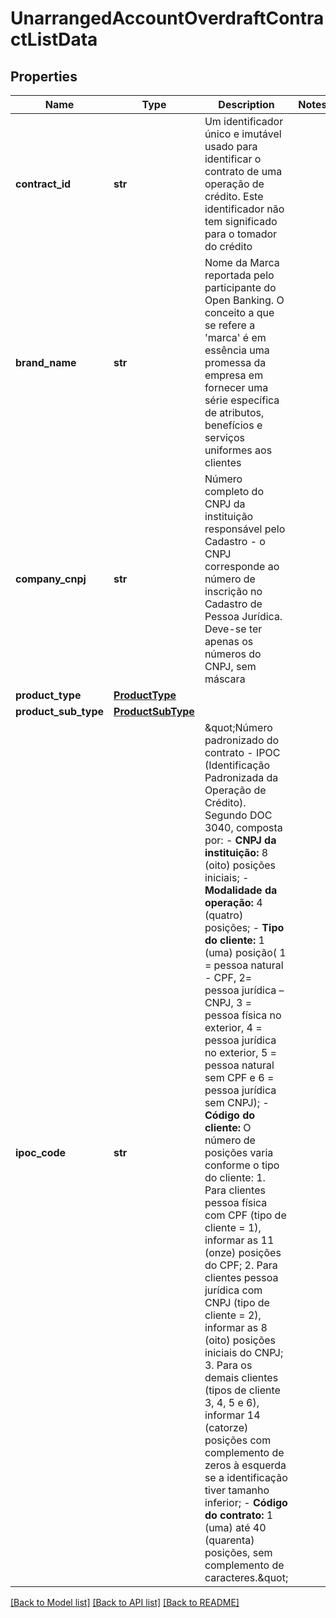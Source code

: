 # UnarrangedAccountOverdraftContractListData

## Properties
Name | Type | Description | Notes
------------ | ------------- | ------------- | -------------
**contract_id** | **str** | Um identificador único e imutável usado para identificar o contrato de uma operação de crédito. Este identificador não tem significado para o tomador do crédito | 
**brand_name** | **str** | Nome da Marca reportada pelo participante do Open Banking. O conceito a que se refere a &#x27;marca&#x27; é em essência uma promessa da empresa em fornecer uma série específica de atributos, benefícios e serviços uniformes aos clientes | 
**company_cnpj** | **str** | Número completo do CNPJ da instituição responsável pelo Cadastro - o CNPJ corresponde ao número de inscrição no Cadastro de Pessoa Jurídica. Deve-se ter apenas os números do CNPJ, sem máscara | 
**product_type** | [**ProductType**](ProductType.md) |  | 
**product_sub_type** | [**ProductSubType**](ProductSubType.md) |  | 
**ipoc_code** | **str** | \&quot;Número padronizado do contrato - IPOC (Identificação Padronizada da Operação de Crédito). Segundo DOC 3040, composta por: - **CNPJ da instituição:** 8 (oito) posições iniciais; - **Modalidade da operação:** 4 (quatro) posições; - **Tipo do cliente:** 1 (uma) posição( 1 &#x3D; pessoa natural - CPF, 2&#x3D; pessoa jurídica – CNPJ, 3 &#x3D; pessoa física no exterior, 4 &#x3D; pessoa jurídica no exterior, 5 &#x3D; pessoa natural sem CPF e 6 &#x3D; pessoa jurídica sem CNPJ); - **Código do cliente:** O número de posições varia conforme o tipo do cliente:   1. Para clientes pessoa física com CPF (tipo de cliente &#x3D; 1), informar as 11 (onze) posições do CPF;   2. Para clientes pessoa jurídica com CNPJ (tipo de cliente &#x3D; 2), informar as 8 (oito) posições iniciais do CNPJ;   3. Para os demais clientes (tipos de cliente 3, 4, 5 e 6), informar 14 (catorze) posições com complemento de zeros à esquerda se a identificação tiver tamanho inferior; - **Código do contrato:** 1 (uma) até 40 (quarenta) posições, sem complemento de caracteres.\&quot;  | 

[[Back to Model list]](../README.md#documentation-for-models) [[Back to API list]](../README.md#documentation-for-api-endpoints) [[Back to README]](../README.md)

